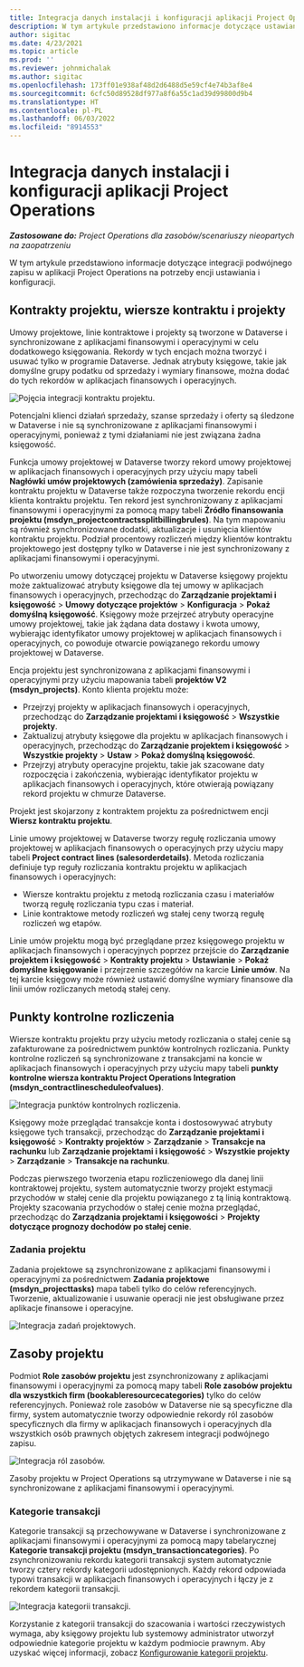 ```yaml
---
title: Integracja danych instalacji i konfiguracji aplikacji Project Operations
description: W tym artykule przedstawiono informacje dotyczące ustawiania i konfigurowania map podwójnego zapisu w aplikacji Project Operations.
author: sigitac
ms.date: 4/23/2021
ms.topic: article
ms.prod: ''
ms.reviewer: johnmichalak
ms.author: sigitac
ms.openlocfilehash: 173ff01e938af48d2d6488d5e59cf4e74b3af8e4
ms.sourcegitcommit: 6cfc50d89528df977a8f6a55c1ad39d99800d9b4
ms.translationtype: HT
ms.contentlocale: pl-PL
ms.lasthandoff: 06/03/2022
ms.locfileid: "8914553"
---
```

# <a name="project-operations-setup-and-configuration-data-integration"></a>Integracja danych instalacji i konfiguracji aplikacji Project Operations

_**Zastosowane do:** Project Operations dla zasobów/scenariuszy nieopartych na zaopatrzeniu_

W tym artykule przedstawiono informacje dotyczące integracji podwójnego zapisu w aplikacji Project Operations na potrzeby encji ustawiania i konfiguracji.

## <a name="project-contracts-contract-lines-and-projects"></a>Kontrakty projektu, wiersze kontraktu i projekty

Umowy projektowe, linie kontraktowe i projekty są tworzone w Dataverse i synchronizowane z aplikacjami finansowymi i operacyjnymi w celu dodatkowego księgowania. Rekordy w tych encjach można tworzyć i usuwać tylko w programie Dataverse. Jednak atrybuty księgowe, takie jak domyślne grupy podatku od sprzedaży i wymiary finansowe, można dodać do tych rekordów w aplikacjach finansowych i operacyjnych.

  ![Pojęcia integracji kontraktu projektu.](./media/1ProjectContract.jpg)

Potencjalni klienci działań sprzedaży, szanse sprzedaży i oferty są śledzone w Dataverse i nie są synchronizowane z aplikacjami finansowymi i operacyjnymi, ponieważ z tymi działaniami nie jest związana żadna księgowość.

Funkcja umowy projektowej w Dataverse tworzy rekord umowy projektowej w aplikacjach finansowych i operacyjnych przy użyciu mapy tabeli **Nagłówki umów projektowych (zamówienia sprzedaży)**. Zapisanie kontraktu projektu w Dataverse także rozpoczyna tworzenie rekordu encji klienta kontraktu projektu. Ten rekord jest synchronizowany z aplikacjami finansowymi i operacyjnymi za pomocą mapy tabeli **Źródło finansowania projektu (msdyn\_projectcontractssplitbillingbrules)**. Na tym mapowaniu są również synchronizowane dodatki, aktualizacje i usunięcia klientów kontraktu projektu. Podział procentowy rozliczeń między klientów kontraktu projektowego jest dostępny tylko w Dataverse i nie jest synchronizowany z aplikacjami finansowymi i operacyjnymi.

Po utworzeniu umowy dotyczącej projektu w Dataverse księgowy projektu może zaktualizować atrybuty księgowe dla tej umowy w aplikacjach finansowych i operacyjnych, przechodząc do **Zarządzanie projektami i księgowość** > **Umowy dotyczące projektów** > **Konfiguracja** > **Pokaż domyślną księgowość**. Księgowy może przejrzeć atrybuty operacyjne umowy projektowej, takie jak żądana data dostawy i kwota umowy, wybierając identyfikator umowy projektowej w aplikacjach finansowych i operacyjnych, co powoduje otwarcie powiązanego rekordu umowy projektowej w Dataverse.

Encja projektu jest synchronizowana z aplikacjami finansowymi i operacyjnymi przy użyciu mapowania tabeli **projektów V2 (msdyn\_projects)**. Konto klienta projektu może:

  - Przejrzyj projekty w aplikacjach finansowych i operacyjnych, przechodząc do **Zarządzanie projektami i księgowość** > **Wszystkie projekty**. 
  - Zaktualizuj atrybuty księgowe dla projektu w aplikacjach finansowych i operacyjnych, przechodząc do **Zarządzanie projektem i księgowość** > **Wszystkie projekty** > **Ustaw** > **Pokaż domyślną księgowość**.  
  - Przejrzyj atrybuty operacyjne projektu, takie jak szacowane daty rozpoczęcia i zakończenia, wybierając identyfikator projektu w aplikacjach finansowych i operacyjnych, które otwierają powiązany rekord projektu w chmurze Dataverse.

Projekt jest skojarzony z kontraktem projektu za pośrednictwem encji **Wiersz kontraktu projektu**.

Linie umowy projektowej w Dataverse tworzy regułę rozliczania umowy projektowej w aplikacjach finansowych o operacyjnych przy użyciu mapy tabeli **Project contract lines (salesorderdetails)**. Metoda rozliczania definiuje typ reguły rozliczania kontraktu projektu w aplikacjach finansowych i operacyjnych:

  - Wiersze kontraktu projektu z metodą rozliczania czasu i materiałów tworzą regułę rozliczania typu czas i materiał.
  - Linie kontraktowe metody rozliczeń wg stałej ceny tworzą regułę rozliczeń wg etapów.

Linie umów projektu mogą być przeglądane przez księgowego projektu w aplikacjach finansowych i operacyjnych poprzez przejście do **Zarządzanie projektem i księgowość** > **Kontrakty projektu** > **Ustawianie** > **Pokaż domyślne księgowanie** i przejrzenie szczegółów na karcie **Linie umów**. Na tej karcie księgowy może również ustawić domyślne wymiary finansowe dla linii umów rozliczanych metodą stałej ceny.

## <a name="billing-milestones"></a>Punkty kontrolne rozliczenia

Wiersze kontraktu projektu przy użyciu metody rozliczania o stałej cenie są zafakturowane za pośrednictwem punktów kontrolnych rozliczania. Punkty kontrolne rozliczeń są synchronizowane z transakcjami na koncie w aplikacjach finansowych i operacyjnych przy użyciu mapy tabeli **punkty kontrolne wiersza kontraktu Project Operations Integration (msdyn\_contractlinescheduleofvalues)**.

  ![Integracja punktów kontrolnych rozliczenia.](./media/2Milestones.jpg)

Księgowy może przeglądać transakcje konta i dostosowywać atrybuty księgowe tych transakcji, przechodząc do **Zarządzanie projektami i księgowość** > **Kontrakty projektów** > **Zarządzanie** > **Transakcje na rachunku** lub **Zarządzanie projektami i księgowość** > **Wszystkie projekty** > **Zarządzanie** > **Transakcje na rachunku**.

Podczas pierwszego tworzenia etapu rozliczeniowego dla danej linii kontraktowej projektu, system automatycznie tworzy projekt estymacji przychodów w stałej cenie dla projektu powiązanego z tą linią kontraktową. Projekty szacowania przychodów o stałej cenie można przeglądać, przechodząc do **Zarządzania projektami i księgowości** > **Projekty dotyczące prognozy dochodów po stałej cenie**.

### <a name="project-tasks"></a>Zadania projektu

Zadania projektowe są zsynchronizowane z aplikacjami finansowymi i operacyjnymi za pośrednictwem **Zadania projektowe (msdyn\_projecttasks)** mapa tabeli tylko do celów referencyjnych. Tworzenie, aktualizowanie i usuwanie operacji nie jest obsługiwane przez aplikacje finansowe i operacyjne.

  ![Integracja zadań projektowych.](./media/3Tasks.jpg)

## <a name="project-resources"></a>Zasoby projektu

Podmiot **Role zasobów projektu** jest zsynchronizowany z aplikacjami finansowymi i operacyjnymi za pomocą mapy tabeli **Role zasobów projektu dla wszystkich firm (bookableresourcecategories)** tylko do celów referencyjnych. Ponieważ role zasobów w Dataverse nie są specyficzne dla firmy, system automatycznie tworzy odpowiednie rekordy ról zasobów specyficznych dla firmy w aplikacjach finansowych i operacyjnych dla wszystkich osób prawnych objętych zakresem integracji podwójnego zapisu.

![Integracja ról zasobów.](./media/5Resources.jpg)

Zasoby projektu w Project Operations są utrzymywane w Dataverse i nie są synchronizowane z aplikacjami finansowymi i operacyjnymi.

### <a name="transaction-categories"></a>Kategorie transakcji

Kategorie transakcji są przechowywane w Dataverse i synchronizowane z aplikacjami finansowymi i operacyjnymi za pomocą mapy tabelarycznej **Kategorie transakcji projektu (msdyn\_transactioncategories)**. Po zsynchronizowaniu rekordu kategorii transakcji system automatycznie tworzy cztery rekordy kategorii udostępnionych. Każdy rekord odpowiada typowi transakcji w aplikacjach finansowych i operacyjnych i łączy je z rekordem kategorii transakcji.

![Integracja kategorii transakcji.](./media/4TransactionCategories.jpg)

Korzystanie z kategorii transakcji do szacowania i wartości rzeczywistych wymaga, aby księgowy projektu lub systemowy administrator utworzył odpowiednie kategorie projektu w każdym podmiocie prawnym. Aby uzyskać więcej informacji, zobacz [Konfigurowanie kategorii projektu](../project-accounting/configure-project-categories.md).
